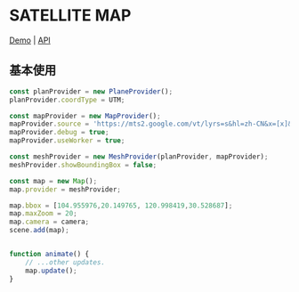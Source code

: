 # SATELLITE MAP

[Demo](https://xianziljl.github.io/three-satellite-map/example/) | [API](https://xianziljl.github.io/three-satellite-map/doc/)

## 基本使用
```ts
const planProvider = new PlaneProvider();
planProvider.coordType = UTM;

const mapProvider = new MapProvider();
mapProvider.source = 'https://mts2.google.com/vt/lyrs=s&hl=zh-CN&x=[x]&y=[y]&z=[z]';
mapProvider.debug = true;
mapProvider.useWorker = true;

const meshProvider = new MeshProvider(planProvider, mapProvider);
meshProvider.showBoundingBox = false;

const map = new Map();
map.provider = meshProvider;

map.bbox = [104.955976,20.149765, 120.998419,30.528687];
map.maxZoom = 20;
map.camera = camera;
scene.add(map);


function animate() {
    // ...other updates.
    map.update();
}

```
